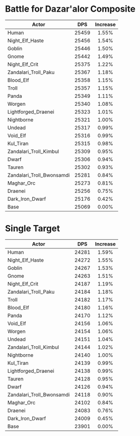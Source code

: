 # Battle for Dazar'alor Composite
| Actor | DPS | Increase |
|---|:---:|:---:|
|Human|25459|1.55%|
|Night_Elf_Haste|25456|1.54%|
|Goblin|25446|1.50%|
|Gnome|25442|1.49%|
|Night_Elf_Crit|25375|1.22%|
|Zandalari_Troll_Paku|25367|1.18%|
|Blood_Elf|25358|1.15%|
|Troll|25357|1.15%|
|Panda|25349|1.11%|
|Worgen|25340|1.08%|
|Lightforged_Draenei|25323|1.01%|
|Nightborne|25321|1.00%|
|Undead|25317|0.99%|
|Void_Elf|25316|0.99%|
|Kul_Tiran|25315|0.98%|
|Zandalari_Troll_Kimbul|25309|0.95%|
|Dwarf|25306|0.94%|
|Tauren|25302|0.93%|
|Zandalari_Troll_Bwonsamdi|25281|0.84%|
|Maghar_Orc|25273|0.81%|
|Draenei|25256|0.75%|
|Dark_Iron_Dwarf|25176|0.42%|
|Base|25069|0.00%|

# Single Target
| Actor | DPS | Increase |
|---|:---:|:---:|
|Human|24281|1.59%|
|Night_Elf_Haste|24272|1.55%|
|Goblin|24267|1.53%|
|Gnome|24263|1.51%|
|Night_Elf_Crit|24187|1.19%|
|Zandalari_Troll_Paku|24184|1.18%|
|Troll|24182|1.17%|
|Blood_Elf|24180|1.16%|
|Panda|24170|1.12%|
|Void_Elf|24156|1.06%|
|Worgen|24154|1.06%|
|Undead|24151|1.04%|
|Zandalari_Troll_Kimbul|24144|1.02%|
|Nightborne|24140|1.00%|
|Kul_Tiran|24139|0.99%|
|Lightforged_Draenei|24138|0.99%|
|Tauren|24128|0.95%|
|Dwarf|24126|0.94%|
|Zandalari_Troll_Bwonsamdi|24118|0.90%|
|Maghar_Orc|24102|0.84%|
|Draenei|24083|0.76%|
|Dark_Iron_Dwarf|24009|0.45%|
|Base|23901|0.00%|
